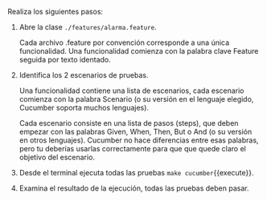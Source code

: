 Realiza los siguientes pasos:

1) Abre la clase `./features/alarma.feature`.

    Cada archivo .feature por convención corresponde a una única funcionalidad.
    Una funcionalidad  comienza con la palabra clave Feature seguida por texto identado.

2) Identifica los 2 escenarios de pruebas.

    Una funcionalidad contiene una lista de escenarios, cada escenario comienza con la palabra Scenario (o su versión en el lenguaje elegido, Cucumber soporta muchos lenguajes).
    
    Cada escenario consiste en una lista de pasos (steps), que deben empezar con las palabras Given, When, Then, But o And (o su versión en otros lenguajes). Cucumber no hace diferencias entre esas palabras, pero tu deberías usarlas correctamente para que que quede claro el objetivo del escenario.

3) Desde el terminal ejecuta todas las pruebas `make cucumber`{{execute}}.

4) Examina el resultado de la ejecución, todas las pruebas deben pasar.





